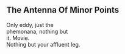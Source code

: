 The Antenna Of Minor Points
---------------------------
Only eddy, just the  
phemonana, nothing but  
it. Movie.  
Nothing but your affluent leg.  
